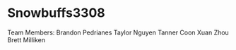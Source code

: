 # Snowbuffs3308

Team Members:
Brandon Pedrianes
Taylor Nguyen
Tanner Coon
Xuan Zhou
Brett Milliken
